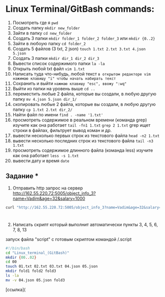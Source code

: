 # Linux Terminal/GitBash commands:

1) Посмотреть где я `pwd`
2) Создать папку `mkdir new_folder`
3) Зайти в папку `cd new_folder`
4) Создать 3 папки `mkdir folder_1 folder_2 folder_3` или `mkdir {0..2}`
5) Зайти в любоую папку `cd folder_2`
6) Создать 5 файлов (3 txt, 2 json) `touch 1.txt 2.txt 3.txt 4.json 5.json`
7) Создать 3 папки `mkdir dir_1 dir_2 dir_3`
8) Вывести список содержимого папки `la -la`
9) Открыть любой txt файл `vim 1.txt`
10) Написать туда что-нибудь, любой текст `в открытом редакторе vim нажимаю клавишу "i" чтобы начать набирать текст`
11) Сохранить и выйти `нажмаю клавишу "esc", ввожу ":wq"`
12) Выйти из папки на уровень выше `cd ..`  
13) переместить любые 2 файла, которые вы создали, в любую другую папку `mv 4.json 5.json dir_1/`
14) скопировать любые 2 файла, которые вы создали, в любую другую папку `cp 1.txt 2.txt dir_2/`
15) Найти файл по имени `find . -name '1.txt'`
16) просмотреть содержимое в реальном времени (команда grep) изучите как она работает  `tail -fn1 1.txt` `grep 2 1.txt` grep ищет строки в файлах, фильтрует вывод коман и др.
17) вывести несколько первых строк из текстового файла `head -n2 1.txt`
18) вывести несколько последних строк из текстового файла `tail -n3 1.txt`
19) просмотреть содержимое длинного файла (команда less) изучите как она работает `less -s 1.txt` 
20) вывести дату и время `date` 

## Задание *
1) Отправить http запрос на сервер http://162.55.220.72:5005/object_info_3?name=Vadim&age=32&salary=1000  
```sh
curl "http://162.55.220.72:5005/object_info_3?name=Vadim&age=32&salary=1000"
```
#
2) Написать скрипт который выполнит автоматически пункты 3, 4, 5, 6, 7, 8, 13 
   
запуск файла "script" с готовым скриптом командой /.script 
```sh
#!/bin/bash  
cd "Linux_terminal_(GitBash)"   
mkdir {00..02}  
cd 00  
touch 01.txt 02.txt 03.txt 04.json 05.json  
mkdir fold1 fold2 fold3  
ls -la  
mv -v 04.json 05.json fold3  
```
[ссылка](
